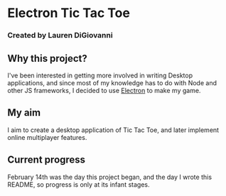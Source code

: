 # Electron Tic Tac Toe

### Created by Lauren DiGiovanni

## Why this project?

I've been interested in getting more involved in writing Desktop applications, and since most of my knowledge has to do with Node and other JS frameworks, I decided to use [Electron](https://github.com/electron/electron) to make my game.

## My aim

I aim to create a desktop application of Tic Tac Toe, and later implement online multiplayer features.

## Current progress

February 14th was the day this project began, and the day I wrote this README, so progress is only at its infant stages.